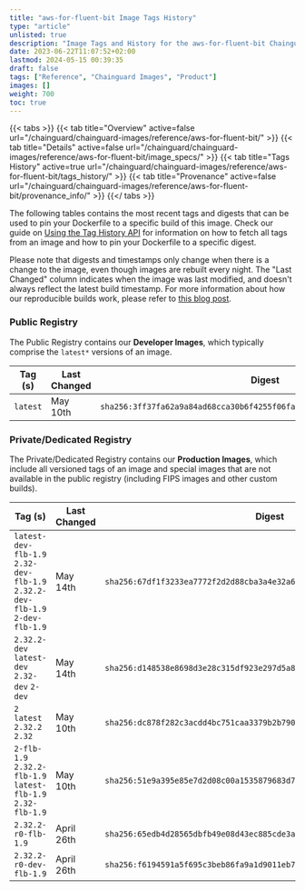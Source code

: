 ```yaml
---
title: "aws-for-fluent-bit Image Tags History"
type: "article"
unlisted: true
description: "Image Tags and History for the aws-for-fluent-bit Chainguard Image"
date: 2023-06-22T11:07:52+02:00
lastmod: 2024-05-15 00:39:35
draft: false
tags: ["Reference", "Chainguard Images", "Product"]
images: []
weight: 700
toc: true
---
```


{{< tabs >}}
{{< tab title="Overview" active=false url="/chainguard/chainguard-images/reference/aws-for-fluent-bit/" >}}
{{< tab title="Details" active=false url="/chainguard/chainguard-images/reference/aws-for-fluent-bit/image_specs/" >}}
{{< tab title="Tags History" active=true url="/chainguard/chainguard-images/reference/aws-for-fluent-bit/tags_history/" >}}
{{< tab title="Provenance" active=false url="/chainguard/chainguard-images/reference/aws-for-fluent-bit/provenance_info/" >}}
{{</ tabs >}}

The following tables contains the most recent tags and digests that can be used to pin your Dockerfile to a specific build of this image. Check our guide on [Using the Tag History API](/chainguard/chainguard-images/using-the-tag-history-api/) for information on how to fetch all tags from an image and how to pin your Dockerfile to a specific digest.

Please note that digests and timestamps only change when there is a change to the image, even though images are rebuilt every night. The "Last Changed" column indicates when the image was last modified, and doesn't always reflect the latest build timestamp. For more information about how our reproducible builds work, please refer to [this blog post](https://www.chainguard.dev/unchained/reproducing-chainguards-reproducible-image-builds).

### Public Registry
The Public Registry contains our **Developer Images**, which typically comprise the `latest*` versions of an image.

| Tag (s)   | Last Changed | Digest                                                                    |
|-----------|--------------|---------------------------------------------------------------------------|
|  `latest` | May 10th     | `sha256:3ff37fa62a9a84ad68cca30b6f4255f06fa42aba01b559c516092357f8b73227` |


### Private/Dedicated Registry
The Private/Dedicated Registry contains our **Production Images**, which include all versioned tags of an image and special images that are not available in the public registry (including FIPS images and other custom builds).

| Tag (s)                                                                       | Last Changed | Digest                                                                    |
|-------------------------------------------------------------------------------|--------------|---------------------------------------------------------------------------|
|  `latest-dev-flb-1.9` `2.32-dev-flb-1.9` `2.32.2-dev-flb-1.9` `2-dev-flb-1.9` | May 14th     | `sha256:67df1f3233ea7772f2d2d88cba3a4e32a68a16f4f2851fa09a0299e68928f259` |
|  `2.32.2-dev` `latest-dev` `2.32-dev` `2-dev`                                 | May 14th     | `sha256:d148538e8698d3e28c315df923e297d5a89d8069f53d6d5aa7ad6c88e85d7e7b` |
|  `2` `latest` `2.32.2` `2.32`                                                 | May 10th     | `sha256:dc878f282c3acdd4bc751caa3379b2b7907b166f6956e28ae3aa2ae8577f7b1a` |
|  `2-flb-1.9` `2.32.2-flb-1.9` `latest-flb-1.9` `2.32-flb-1.9`                 | May 10th     | `sha256:51e9a395e85e7d2d08c00a1535879683d798a7f13da4a62910997753783ed6a0` |
|  `2.32.2-r0-flb-1.9`                                                          | April 26th   | `sha256:65edb4d28565dbfb49e08d43ec885cde3a1fad436d1d7f5a43ccd18c503557be` |
|  `2.32.2-r0-dev-flb-1.9`                                                      | April 26th   | `sha256:f6194591a5f695c3beb86fa9a1d9011eb7aa1d97196e6a2428aa6cf6ef3e7328` |

